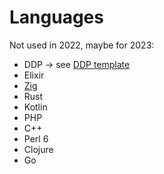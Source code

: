 # Languages

Not used in 2022, maybe for 2023:

- DDP → see [DDP template](templates/ddp/README.md)
- Elixir
- [Zig](https://ziglang.org)
- Rust
- Kotlin
- PHP
- C++
- Perl 6
- Clojure
- Go
